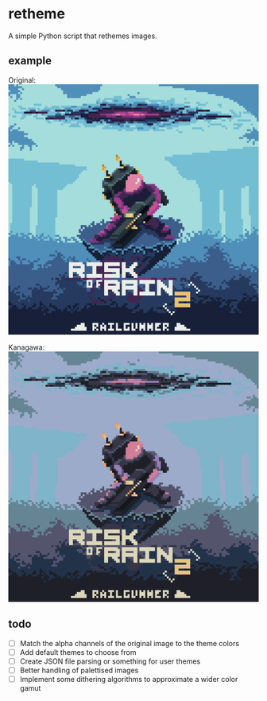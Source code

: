 # retheme

A simple Python script that rethemes images.

## example

Original:
![original](./img/railgunner.png)

Kanagawa:
![kanagawa](img/railgunner_proc.png)

## todo

- [ ] Match the alpha channels of the original image to the theme colors
- [ ] Add default themes to choose from
- [ ] Create JSON file parsing or something for user themes
- [ ] Better handling of palettised images
- [ ] Implement some dithering algorithms to approximate a wider color gamut
